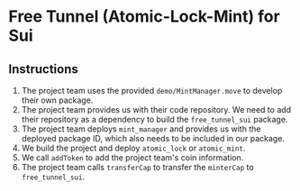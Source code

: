 # Free Tunnel (Atomic-Lock-Mint) for Sui



## Instructions

1. The project team uses the provided `demo/MintManager.move` to develop their own package.
2. The project team provides us with their code repository. We need to add their repository as a dependency to build the `free_tunnel_sui` package.
3. The project team deploys `mint_manager` and provides us with the deployed package ID, which also needs to be included in our package.
4. We build the project and deploy `atomic_lock` or `atomic_mint`.
5. We call `addToken` to add the project team's coin information.
6. The project team calls `transferCap` to transfer the `minterCap` to `free_tunnel_sui`.